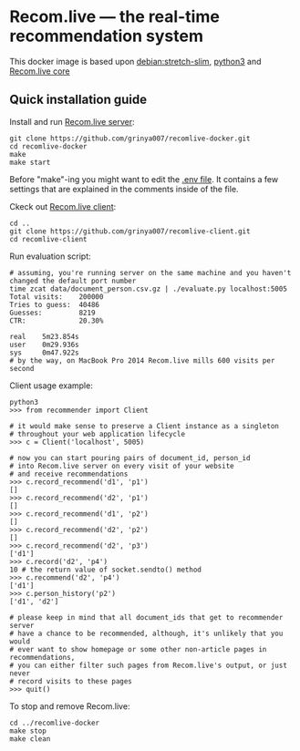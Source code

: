 # Recom.live — the real-time recommendation system
This docker image is based upon [debian:stretch-slim](https://github.com/debuerreotype/docker-debian-artifacts/blob/064f343bfa6ebf043aac2bbd4c870256cfe82f5a/stretch/slim/Dockerfile), [python3](https://packages.debian.org/stretch/python3) and [Recom.live core](https://github.com/grinya007/recomlive)
## Quick installation guide
Install and run [Recom.live server](https://github.com/grinya007/recomlive):
```
git clone https://github.com/grinya007/recomlive-docker.git
cd recomlive-docker
make
make start
```
Before "make"-ing you might want to edit the [.env file](https://github.com/grinya007/recomlive-docker/blob/master/.env). It contains a few settings that are explained in the comments inside of the file.

Ckeck out [Recom.live client](https://github.com/grinya007/recomlive-client):
```
cd ..
git clone https://github.com/grinya007/recomlive-client.git
cd recomlive-client
```

Run evaluation script:
```
# assuming, you're running server on the same machine and you haven't changed the default port number
time zcat data/document_person.csv.gz | ./evaluate.py localhost:5005
Total visits:    200000
Tries to guess:  40486
Guesses:         8219
CTR:             20.30%

real    5m23.854s
user    0m29.936s
sys     0m47.922s
# by the way, on MacBook Pro 2014 Recom.live mills 600 visits per second
```

Client usage example:
```
python3
>>> from recommender import Client

# it would make sense to preserve a Client instance as a singleton
# throughout your web application lifecycle
>>> c = Client('localhost', 5005)

# now you can start pouring pairs of document_id, person_id
# into Recom.live server on every visit of your website
# and receive recommendations
>>> c.record_recommend('d1', 'p1')
[]
>>> c.record_recommend('d2', 'p1')
[]
>>> c.record_recommend('d1', 'p2')
[]
>>> c.record_recommend('d2', 'p2')
[]
>>> c.record_recommend('d2', 'p3')
['d1']
>>> c.record('d2', 'p4')
10 # the return value of socket.sendto() method
>>> c.recommend('d2', 'p4')
['d1']
>>> c.person_history('p2')
['d1', 'd2']

# please keep in mind that all document_ids that get to recommender server
# have a chance to be recommended, although, it's unlikely that you would
# ever want to show homepage or some other non-article pages in recommendations,
# you can either filter such pages from Recom.live's output, or just never
# record visits to these pages
>>> quit()
```

To stop and remove Recom.live:
```
cd ../recomlive-docker
make stop
make clean
```
